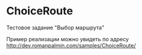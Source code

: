 # ChoiceRoute
Тестовое задание "Выбор маршрута"

Пример реализации можно увидеть по адресу http://dev.romanpalmin.com/samples/ChoiceRoute/
